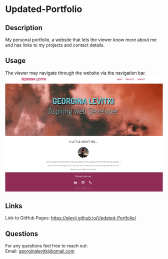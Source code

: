 # Updated-Portfolio

## Description

My personal portfolio, a website that lets the viewer know more about me and has links to my projects and contact details.


## Usage

The viewer may navigate through the website via the navigation bar.<br>
<img src="images/portfolioimg.JPG" alt="App in action"/>


## Links

Link to GitHub Pages: <https://glevii.github.io/Updated-Portfolio/>


## Questions

For any questions feel free to reach out: <br>
Email: <georginalevitki@gmail.com>
